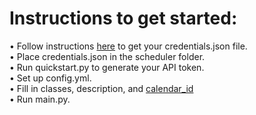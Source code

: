 # Instructions to get started:  

• Follow instructions [here](https://developers.google.com/calendar/quickstart/python) to get your credentials.json file.  
• Place credentials.json in the scheduler folder.  
• Run quickstart.py to generate your API token.  
• Set up config.yml.  
• Fill in classes, description, and [calendar_id](https://docs.simplecalendar.io/find-google-calendar-id/)  
• Run main.py.

